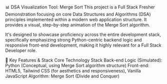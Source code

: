 📊 DSA Visualization Tool: Merge Sort
This project is a Full Stack Fresher Demonstration focusing on core Data Structures and Algorithms (DSA) principles implemented within a modern web application structure. It provides a visual, step-by-step animation of the Merge Sort algorithm.

It's designed to showcase proficiency across the entire development stack, specifically emphasizing strong Python-centric backend logic and responsive front-end development, making it highly relevant for a Full Stack Developer role.

🚀 Key Features & Stack
Core Technology Stack
Back-end Logic (Simulated): Python (Conceptual, using Merge Sort algorithm structure)
Front-end: HTML5, Tailwind CSS (for aesthetics and responsiveness), Vanilla JavaScript
Algorithm: Merge Sort (Divide and Conquer)
